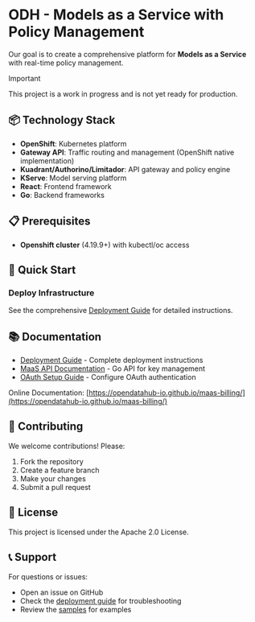 # ODH - Models as a Service with Policy Management

Our goal is to create a comprehensive platform for **Models as a Service** with real-time policy management.

> [!IMPORTANT]
> This project is a work in progress and is not yet ready for production.

## 📦 Technology Stack

- **OpenShift**: Kubernetes platform
- **Gateway API**: Traffic routing and management (OpenShift native implementation)
- **Kuadrant/Authorino/Limitador**: API gateway and policy engine
- **KServe**: Model serving platform
- **React**: Frontend framework
- **Go**: Backend frameworks

## 📋 Prerequisites

- **Openshift cluster** (4.19.9+) with kubectl/oc access

## 🚀 Quick Start

### Deploy Infrastructure

See the comprehensive [Deployment Guide](docs/content/quickstart.md) for detailed instructions.

## 📚 Documentation

- [Deployment Guide](docs/content/quickstart.md) - Complete deployment instructions
- [MaaS API Documentation](maas-api/README.md) - Go API for key management
- [OAuth Setup Guide](docs/OAUTH_SETUP.md) - Configure OAuth authentication

Online Documentation: [https://opendatahub-io.github.io/maas-billing/](https://opendatahub-io.github.io/maas-billing/)

## 🤝 Contributing

We welcome contributions! Please:
1. Fork the repository
2. Create a feature branch
3. Make your changes
4. Submit a pull request

## 📝 License

This project is licensed under the Apache 2.0 License.

## 📞 Support

For questions or issues:
- Open an issue on GitHub
- Check the [deployment guide](docs/content/quickstart.md) for troubleshooting
- Review the [samples](docs/samples/models) for examples
